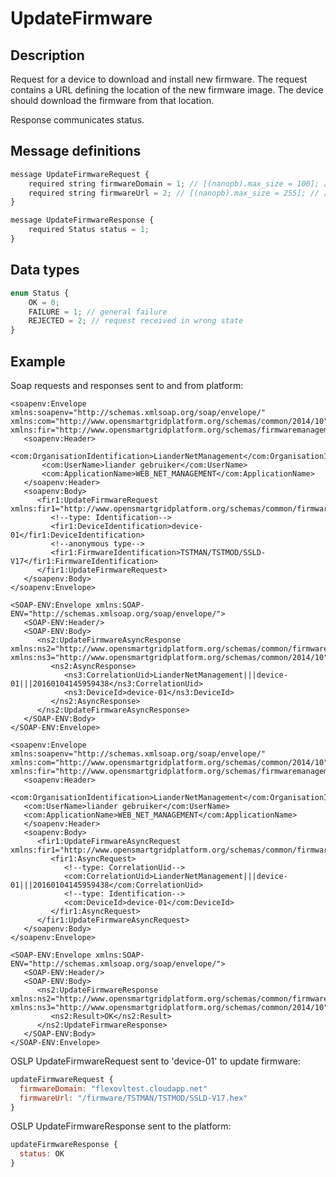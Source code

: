 <!--
SPDX-FileCopyrightText: Contributors to the Documentation project

SPDX-License-Identifier: Apache-2.0
-->

# UpdateFirmware

## Description

Request for a device to download and install new firmware. The request contains a URL defining the location of the new firmware image. The device should download the firmware from that location.

Response communicates status.

## Message definitions

```javascript
message UpdateFirmwareRequest {
    required string firmwareDomain = 1; // [(nanopb).max_size = 100]; // Servername
    required string firmwareUrl = 2; // [(nanopb).max_size = 255]; // /firmware/TSTMAN/TSTMOD/RXX
}

message UpdateFirmwareResponse {
    required Status status = 1;
}
```

## Data types

```javascript
enum Status {
    OK = 0;
    FAILURE = 1; // general failure
    REJECTED = 2; // request received in wrong state
}
```

## Example

Soap requests and responses sent to and from platform:

```markup
<soapenv:Envelope xmlns:soapenv="http://schemas.xmlsoap.org/soap/envelope/" xmlns:com="http://www.opensmartgridplatform.org/schemas/common/2014/10" xmlns:fir="http://www.opensmartgridplatform.org/schemas/firmwaremanagement/2014/10">
   <soapenv:Header>
       <com:OrganisationIdentification>LianderNetManagement</com:OrganisationIdentification>
       <com:UserName>liander gebruiker</com:UserName>
       <com:ApplicationName>WEB_NET_MANAGEMENT</com:ApplicationName>
   </soapenv:Header>
   <soapenv:Body>   
      <fir1:UpdateFirmwareRequest xmlns:fir1="http://www.opensmartgridplatform.org/schemas/common/firmwaremanagement/2014/10">
         <!--type: Identification-->
         <fir1:DeviceIdentification>device-01</fir1:DeviceIdentification>
         <!--anonymous type-->
         <fir1:FirmwareIdentification>TSTMAN/TSTMOD/SSLD-V17</fir1:FirmwareIdentification>         
      </fir1:UpdateFirmwareRequest>      
   </soapenv:Body>
</soapenv:Envelope>

<SOAP-ENV:Envelope xmlns:SOAP-ENV="http://schemas.xmlsoap.org/soap/envelope/">
   <SOAP-ENV:Header/>
   <SOAP-ENV:Body>   
      <ns2:UpdateFirmwareAsyncResponse xmlns:ns2="http://www.opensmartgridplatform.org/schemas/common/firmwaremanagement/2014/10" xmlns:ns3="http://www.opensmartgridplatform.org/schemas/common/2014/10">
         <ns2:AsyncResponse>         
            <ns3:CorrelationUid>LianderNetManagement|||device-01|||20160104145959438</ns3:CorrelationUid>
            <ns3:DeviceId>device-01</ns3:DeviceId>            
         </ns2:AsyncResponse>         
      </ns2:UpdateFirmwareAsyncResponse>      
   </SOAP-ENV:Body>
</SOAP-ENV:Envelope>

<soapenv:Envelope xmlns:soapenv="http://schemas.xmlsoap.org/soap/envelope/" xmlns:com="http://www.opensmartgridplatform.org/schemas/common/2014/10" xmlns:fir="http://www.opensmartgridplatform.org/schemas/firmwaremanagement">
   <soapenv:Header>
   <com:OrganisationIdentification>LianderNetManagement</com:OrganisationIdentification>
   <com:UserName>liander gebruiker</com:UserName>
   <com:ApplicationName>WEB_NET_MANAGEMENT</com:ApplicationName>
   </soapenv:Header>
   <soapenv:Body>
      <fir1:UpdateFirmwareAsyncRequest xmlns:fir1="http://www.opensmartgridplatform.org/schemas/common/firmwaremanagement/2014/10">
         <fir1:AsyncRequest>
            <!--type: CorrelationUid-->
            <com:CorrelationUid>LianderNetManagement|||device-01|||20160104145959438</com:CorrelationUid>
            <!--type: Identification-->
            <com:DeviceId>device-01</com:DeviceId>
         </fir1:AsyncRequest>
      </fir1:UpdateFirmwareAsyncRequest>
   </soapenv:Body>
</soapenv:Envelope>

<SOAP-ENV:Envelope xmlns:SOAP-ENV="http://schemas.xmlsoap.org/soap/envelope/">
   <SOAP-ENV:Header/>
   <SOAP-ENV:Body>
      <ns2:UpdateFirmwareResponse xmlns:ns2="http://www.opensmartgridplatform.org/schemas/common/firmwaremanagement/2014/10" xmlns:ns3="http://www.opensmartgridplatform.org/schemas/common/2014/10">
         <ns2:Result>OK</ns2:Result>
      </ns2:UpdateFirmwareResponse>
   </SOAP-ENV:Body>
</SOAP-ENV:Envelope>
```

OSLP UpdateFirmwareRequest sent to 'device-01' to update firmware:

```javascript
updateFirmwareRequest {
  firmwareDomain: "flexovltest.cloudapp.net"
  firmwareUrl: "/firmware/TSTMAN/TSTMOD/SSLD-V17.hex"
}
```

OSLP UpdateFirmwareResponse sent to the platform:

```javascript
updateFirmwareResponse {
  status: OK
}
```

